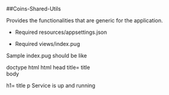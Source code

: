 ##Coins-Shared-Utils

Provides the functionalities that are generic for the application. 

- Required resources/appsettings.json

- Required views/index.pug

Sample index.pug should be like

doctype html
html
  head
    title= title    
  body

  h1= title
  p Service is up and running